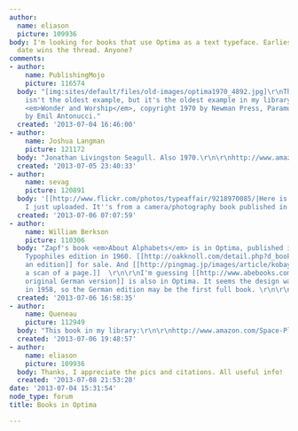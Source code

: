 ```yaml
---
author:
  name: eliason
  picture: 109936
body: I'm looking for books that use Optima as a text typeface. Earliest publication
  date wins the thread. Anyone?
comments:
- author:
    name: PublishingMojo
    picture: 116574
  body: "[img:sites/default/files/old-images/optima1970_4892.jpg]\r\nThis probably
    isn't the oldest example, but it's the oldest example in my library: James Carroll,
    <em>Wonder and Worship</em>, copyright 1970 by Newman Press, Paramus, NJ, designed
    by Emil Antonucci."
  created: '2013-07-04 16:46:00'
- author:
    name: Joshua Langman
    picture: 121172
  body: "Jonathan Livingston Seagull. Also 1970.\r\n\r\nhttp://www.amazon.com/Jonathan-Livingston-Seagull-Richard-Bach/dp/0743278909/ref=sr_1_1?ie=UTF8&qid=1373063990&sr=8-1&keywords=jonathan+livingston+seagull"
  created: '2013-07-05 23:40:33'
- author:
    name: sevag
    picture: 120891
  body: '[[http://www.flickr.com/photos/typeaffair/9218970085/|Here is a spread]]
    I just uploaded. It''s from a camera/photography book published in 1988.'
  created: '2013-07-06 07:07:59'
- author:
    name: William Berkson
    picture: 110306
  body: "Zapf's book <em>About Alphabets</em> is in Optima, published in 1970, original
    Typophiles edition in 1960. [[http://oakknoll.com/detail.php?d_booknr=116327&d_currency=|Here's
    an edition]] for sale. And [[http://pingmag.jp/images/article/kobayashi_zapf_book2.jpg|here's
    a scan of a page.]]  \r\n\r\nI'm guessing [[http://www.abebooks.com/servlet/BookDetailsPL?bi=10315668942&searchurl=kn%3Duber%2Balphabete%2Bzapf%26x%3D35%26y%3D17|the
    original German version]] is also in Optima. It seems the design was completed
    in 1958, so the German edition may be the first full book. \r\n\r\n "
  created: '2013-07-06 16:58:35'
- author:
    name: Queneau
    picture: 112949
  body: "This book in my library:\r\n\r\nhttp://www.amazon.com/Space-Place-The-Perspective-Experience/dp/0816638772/ref=sr_1_1?ie=UTF8&qid=1373136466&sr=8-1&keywords=tuan+yi+fu"
  created: '2013-07-06 19:48:57'
- author:
    name: eliason
    picture: 109936
  body: Thanks, I appreciate the pics and citations. All useful info!
  created: '2013-07-08 21:53:28'
date: '2013-07-04 15:31:54'
node_type: forum
title: Books in Optima

---
```

